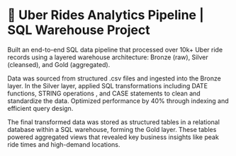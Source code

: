 # 🚖 Uber Rides Analytics Pipeline | SQL Warehouse Project

Built an end-to-end SQL data pipeline that processed over 10k+ Uber ride records using a layered warehouse architecture: Bronze (raw), Silver (cleansed), and Gold (aggregated).

Data was sourced from structured .csv files and ingested into the Bronze layer. In the Silver layer, applied SQL transformations including DATE functions, STRING operations , and CASE statements to clean and standardize the data. Optimized performance by 40% through indexing and efficient query design.

The final transformed data was stored as structured tables in a relational database within a SQL warehouse, forming the Gold layer. These tables powered aggregated views that revealed key business insights like peak ride times and high-demand locations.

